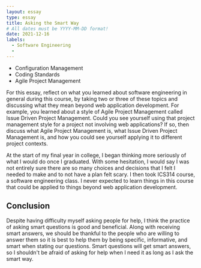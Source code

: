 ```yaml
---
layout: essay
type: essay
title: Asking the Smart Way
# All dates must be YYYY-MM-DD format!
date: 2021-12-16
labels:
  - Software Engineering
  - 
---
```


* Configuration Management
* Coding Standards
* Agile Project Management

For this essay, reflect on what you learned about software engineering in general during this course, by taking two or three of these topics and discussing what they mean beyond web application development. For example, you learned about a style of Agile Project Management called Issue Driven Project Management. Could you see yourself using that project management style for a project not involving web applications? If so, then discuss what Agile Project Management is, what Issue Driven Project Management is, and how you could see yourself applying it to different project contexts.

At the start of my final year in college, I began thinking more seriously of what I would do once I graduated. With some hesitation, I would say I was not entirely sure there are so many choices and decisions that I felt I needed to make and to not have a plan felt scary. I then took ICS314 course, a software engineering class. I never expected to learn things in this course that could be applied to things beyond web application development.

## Conclusion

Despite having difficulty myself asking people for help, I think the practice of asking smart questions is good and beneficial. Along with receiving smart answers, we should be thankful to the people who are willing to answer them so it is best to help them by being specific, informative, and smart when stating our questions. Smart questions will get smart answers, so I shouldn't be afraid of asking for help when I need it as long as I ask the smart way.
